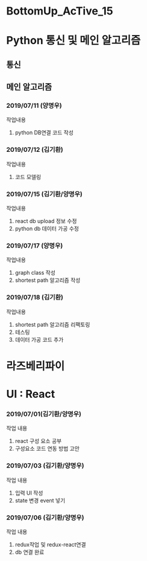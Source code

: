 # BottomUp_AcTive_15

Python 통신 및 메인 알고리즘
===

통신
---

메인 알고리즘
----

### 2019/07/11 (양명우)

작업내용

1. python DB연결 코드 작성

### 2019/07/12 (김기환)

작업내용

1. 코드 모델링

### 2019/07/15 (김기환/양명우)

작업내용

1. react db upload 정보 수정
2. python db 데이터 가공 수정

### 2019/07/17 (양명우)

작업내용

1. graph class 작성
2. shortest path 알고리즘 작성

### 2019/07/18 (김기환)

작업내용

1. shortest path 알고리즘 리팩토링
2. 테스팅
3. 데이터 가공 코드 추가

라즈베리파이
===

UI : React
===
### 2019/07/01(김기환/양명우)

작업 내용

1. react 구성 요소 공부
2. 구성요소 코드 연동 방법 고안

### 2019/07/03 (김기환/양명우)

작업 내용

1. 입력 UI 작성
2. state 변경 event 넣기

### 2019/07/06 (김기환/양명우)

작업 내용

1. redux작업 및 redux-react연결
2. db 연결 완료
